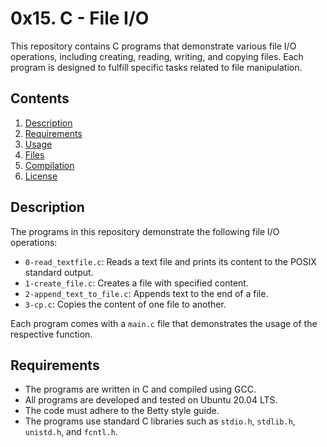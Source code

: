 # 0x15. C - File I/O

This repository contains C programs that demonstrate various file I/O operations, including creating, reading, writing, and copying files. Each program is designed to fulfill specific tasks related to file manipulation.

## Contents

1. [Description](#description)
2. [Requirements](#requirements)
3. [Usage](#usage)
4. [Files](#files)
5. [Compilation](#compilation)
6. [License](#license)

## Description

The programs in this repository demonstrate the following file I/O operations:

- `0-read_textfile.c`: Reads a text file and prints its content to the POSIX standard output.
- `1-create_file.c`: Creates a file with specified content.
- `2-append_text_to_file.c`: Appends text to the end of a file.
- `3-cp.c`: Copies the content of one file to another.

Each program comes with a `main.c` file that demonstrates the usage of the respective function.

## Requirements

- The programs are written in C and compiled using GCC.
- All programs are developed and tested on Ubuntu 20.04 LTS.
- The code must adhere to the Betty style guide.
- The programs use standard C libraries such as `stdio.h`, `stdlib.h`, `unistd.h`, and `fcntl.h`.

